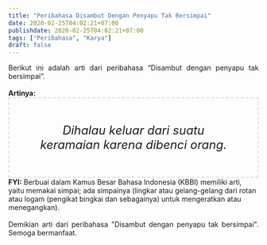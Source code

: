 ```yaml
---
title: "Peribahasa Disambut Dengan Penyapu Tak Bersimpai"
date: 2020-02-25T04:02:21+07:00
publishdate: 2020-02-25T04:02:21+07:00
tags: ["Peribahasa", "Karya"]
draft: false
---
```


<div dir="ltr" style="text-align: left;" trbidi="on"><div style="text-align: justify;">Berikut ini adalah arti dari peribahasa “Disambut dengan penyapu tak bersimpai”.</div><br /><div style="text-align: justify;"><b>Artinya:</b></div><div style="border: 2px dashed #ddd; font-size: 24px; height: auto; margin: 0 auto; padding: 50px; text-align: center; width: auto;"><i>Dihalau keluar dari suatu keramaian karena dibenci orang.</i></div><b>FYI:</b> Berbuai dalam Kamus Besar Bahasa Indonesia (KBBI) memiliki arti, yaitu  memakai simpai; ada simpainya (lingkar atau gelang-gelang dari rotan atau logam (pengikat bingkai dan sebagainya) untuk mengeratkan atau menegangkan).<br /><br /><div style="text-align: justify;">Demikian arti dari peribahasa "Disambut dengan penyapu tak bersimpai". Semoga bermanfaat.</div></div>
